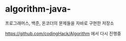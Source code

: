 # algorithm-java-

프로그래머스, 백준, 온코더의 문제들을 자바로 구현한 저장소

https://github.com/codingHack/Algorithm 에서 다시 진행중
